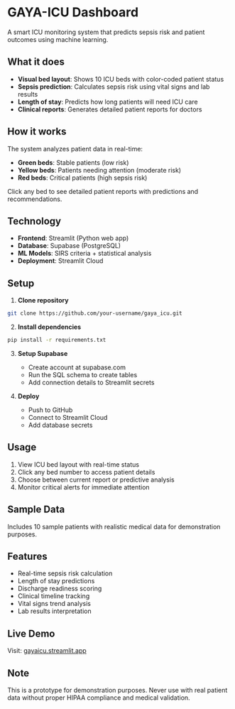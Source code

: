 # GAYA-ICU Dashboard

A smart ICU monitoring system that predicts sepsis risk and patient outcomes using machine learning.

## What it does

- **Visual bed layout**: Shows 10 ICU beds with color-coded patient status
- **Sepsis prediction**: Calculates sepsis risk using vital signs and lab results  
- **Length of stay**: Predicts how long patients will need ICU care
- **Clinical reports**: Generates detailed patient reports for doctors

## How it works

The system analyzes patient data in real-time:

- **Green beds**: Stable patients (low risk)
- **Yellow beds**: Patients needing attention (moderate risk) 
- **Red beds**: Critical patients (high sepsis risk)

Click any bed to see detailed patient reports with predictions and recommendations.

## Technology

- **Frontend**: Streamlit (Python web app)
- **Database**: Supabase (PostgreSQL)
- **ML Models**: SIRS criteria + statistical analysis
- **Deployment**: Streamlit Cloud

## Setup

1. **Clone repository**
```bash
git clone https://github.com/your-username/gaya_icu.git
```

2. **Install dependencies**
```bash
pip install -r requirements.txt
```

3. **Setup Supabase**
   - Create account at supabase.com
   - Run the SQL schema to create tables
   - Add connection details to Streamlit secrets

4. **Deploy**
   - Push to GitHub
   - Connect to Streamlit Cloud
   - Add database secrets

## Usage

1. View ICU bed layout with real-time status
2. Click any bed number to access patient details
3. Choose between current report or predictive analysis
4. Monitor critical alerts for immediate attention

## Sample Data

Includes 10 sample patients with realistic medical data for demonstration purposes.

## Features

- Real-time sepsis risk calculation
- Length of stay predictions
- Discharge readiness scoring
- Clinical timeline tracking
- Vital signs trend analysis
- Lab results interpretation

## Live Demo

Visit: [gayaicu.streamlit.app](https://gayaicu.streamlit.app)

## Note

This is a prototype for demonstration purposes. Never use with real patient data without proper HIPAA compliance and medical validation.
